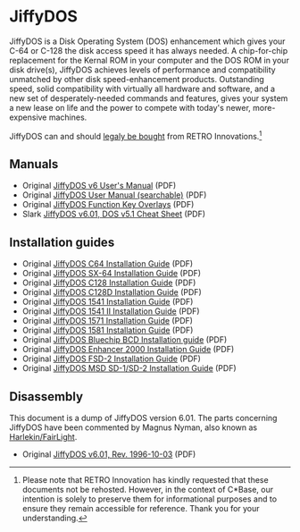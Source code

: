 # JiffyDOS

JiffyDOS is a Disk Operating System (DOS) enhancement which gives your C-64 or C-128 the disk access speed it has always needed. A chip-for-chip replacement for the Kernal ROM in your computer and the DOS ROM in your disk drive(s), JiffyDOS achieves levels of performance and compatibility unmatched by other disk speed-enhancement products. Outstanding speed, solid compatibility with virtually all hardware and software, and a new set of desperately-needed commands and features, gives your system a new lease on life and the power to compete with today's newer, more-expensive machines.

JiffyDOS can and should [legaly be bought](http://www.go4retro.com) from RETRO Innovations.[^1]

## Manuals
- Original [JiffyDOS v6 User's Manual](jiffydos/JiffyDOS_v6_User_Manual.pdf) (PDF)
- Original [JiffyDOS User Manual (searchable)](jiffydos/JiffyDOS_v6_User_Manual_Searchable.pdf) (PDF)
- Original [JiffyDOS Function Key Overlays](jiffydos/JiffyDOS_Overlays.pdf) (PDF)
- Slark [JiffyDOS v6.01, DOS v5.1 Cheat Sheet](jiffydos/JiffyDOS_v6.01_DOS-v5.1_Commands.pdf) (PDF)

## Installation guides
- Original [JiffyDOS C64 Installation Guide](jiffydos/JiffyDOS_C64_Installation_Guide.pdf) (PDF)
- Original [JiffyDOS SX-64 Installation Guide](jiffydos/JiffyDOS_SX-64_Installation_Guide.pdf) (PDF)
- Original [JiffyDOS C128 Installation Guide](jiffydos/JiffyDOS_C128_Installation_Guide.pdf) (PDF)
- Original [JiffyDOS C128D Installation Guide](jiffydos/JiffyDOS_C128D_Installation_Guide.pdf) (PDF)
- Original [JiffyDOS 1541 Installation Guide](jiffydos/JiffyDOS_1541_Installation_Guide.pdf) (PDF)
- Original [JiffyDOS 1541 II Installation Guide](jiffydos/JiffyDOS_1541-II_Installation_Guide.pdf) (PDF)
- Original [JiffyDOS 1571 Installation Guide](jiffydos/JiffyDOS_1571_Installation_Guide.pdf) (PDF)
- Original [JiffyDOS 1581 Installation Guide](jiffydos/JiffyDOS_1581_Installation_Guide.pdf) (PDF)
- Original [JiffyDOS Bluechip BCD Installation guide](jiffydos/JiffyDOS_Bluechip-BCD_Installation_Guide.pdf) (PDF)
- Original [JiffyDOS Enhancer 2000 Installation Guide](jiffydos/JiffyDOS_Enchancer_2000_Installation_Guide.pdf) (PDF)
- Original [JiffyDOS FSD-2 Installation Guide](jiffydos/JiffyDOS_FSD-2_Installation_Guide.pdf) (PDF)
- Original [JiffyDOS MSD SD-1/SD-2 Installation Guide](jiffydos/JiffyDOS_MSD_SD-1_SD-2_Installation_Guide.pdf) (PDF)

## Disassembly
This document is a dump of JiffyDOS version 6.01. The parts concerning JiffyDOS have been commented by Magnus Nyman, also known as [Harlekin/FairLight](https://csdb.dk/scener/?id=583).

- Original [JiffyDOS v6.01, Rev. 1996-10-03](jiffydos/JiffyDOS_v6.01_DisAssembly.pdf) (PDF)


[^1]: Please note that RETRO Innovation has kindly requested that these documents not be rehosted. However, in the context of C*Base, our intention is solely to preserve them for informational purposes and to ensure they remain accessible for reference. Thank you for your understanding.